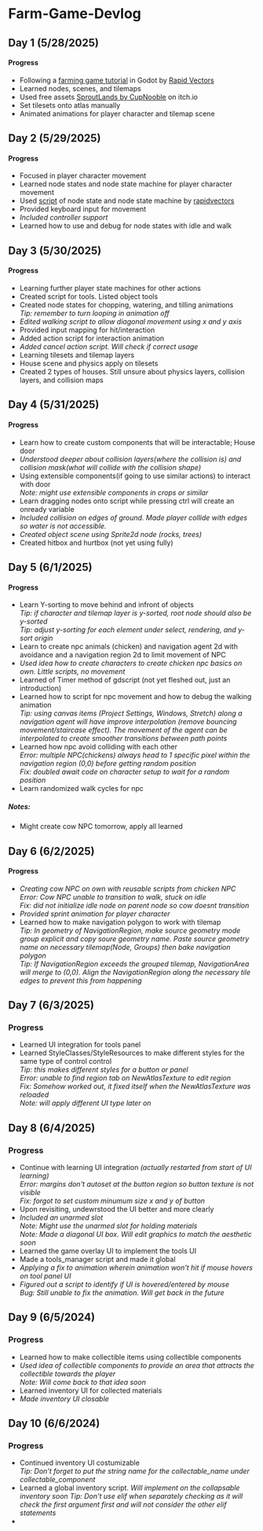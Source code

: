 # **Farm-Game-Devlog**


## Day 1 (5/28/2025)

#### Progress
- Following a [farming game tutorial](https://www.youtube.com/watch?v=it0lsREGdmc&list=PLWTXKdBN8RZe3ytf6qdR4g1JRy0j-93v9&ab_channel=RapidVectors) in Godot by [Rapid Vectors](https://www.youtube.com/@rapidvectors)  
- Learned nodes, scenes, and tilemaps  
- Used free assets <a href="https://cupnooble.itch.io/sprout-lands-asset-pack">SproutLands by CupNooble</a> on itch.io  
- Set tilesets onto atlas manually  
- Animated animations for player character and tilemap scene  


## Day 2 (5/29/2025)

#### Progress
- Focused in player character movement  
- Learned node states and node state machine for player character movement  
- Used [script](https://github.com/rapidvectors/tutorial-components-and-scripts/tree/main/tutorials/croptails) of node state and node state machine by [rapidvectors](https://github.com/rapidvectors)  
- Provided keyboard input for movement  
- *Included controller support*  
- Learned how to use and debug for node states with idle and walk  


## Day 3 (5/30/2025)

#### Progress
- Learning further player state machines for other actions  
- Created script for tools. Listed object tools  
- Created node states for chopping, watering, and tilling animations  
*Tip: remember to turn looping in animation off*  
- *Edited walking script to allow diagonal movement using x and y axis*  
- Provided input mapping for hit/interaction  
- Added action script for interaction animation  
- *Added cancel action script. Will check if correct usage*  
- Learning tilesets and tilemap layers  
- House scene and physics apply on tilesets  
- Created 2 types of houses. Still unsure about physics layers, collision layers, and collision maps  


## Day 4 (5/31/2025)

#### Progress
- Learn how to create custom components that will be interactable; House door  
- *Understood deeper about collision layers(where the collision is) and collision mask(what will collide with the collision shape)*  
- Using extensible components(if going to use similar actions) to interact with door  
*Note: might use extensible components in crops or similar*  
- Learn dragging nodes onto script while pressing ctrl will create an onready variable  
- *Included collision on edges of ground. Made player collide with edges so water is not accessible.*  
- *Created object scene using Sprite2d node (rocks, trees)*  
- Created hitbox and hurtbox (not yet using fully)  


## Day 5 (6/1/2025)

#### Progress
  - Learn Y-sorting to move behind and infront of objects  
  *Tip: if character and tilemap layer is y-sorted, root node should also be y-sorted*  
  *Tip: adjust y-sorting for each element under select, rendering, and y-sort origin*  
  - Learn to create npc animals (chicken) and navigation agent 2d with avoidance and a navigation region 2d to limit movement of NPC  
  - *Used idea how to create characters to create chicken npc basics on own. Little scripts, no movement*  
  - Learned of Timer method of gdscript (not yet fleshed out, just an introduction)  
  - Learned how to script for npc movement and how to debug the walking animation  
  *Tip: using canvas items (Project Settings, Windows, Stretch) along a navigation agent will have improve interpolation (remove bouncing movement/staircase effect). The movement of the agent can be interpolated to create smoother transitions between path points*  
  - Learned how npc avoid colliding with each other  
  *Error: multiple NPC(chickens) always head to 1 specific pixel within the navigation region (0,0) before getting random position*  
  *Fix: doubled await code on character setup to wait for a random position*  
  - Learn randomized walk cycles for npc  

##### Notes:

  - Might create cow NPC tomorrow, apply all learned  



## Day 6 (6/2/2025)

#### Progress
  - <i>Creating cow NPC on own with reusable scripts from chicken NPC</i>  
  *Error: Cow NPC unable to transition to walk, stuck on idle*  
  *Fix: did not initialize idle node on parent node so cow doesnt transition*  
  - <i>Provided sprint animation for player character</i>  
  - Learned how to make navigation polygon to work with tilemap  
  *Tip: In geometry of NavigationRegion, make source geometry mode group explicit and copy soure geometry name. Paste source geometry name on necessary tilemap(Node, Groups) then bake navigation polygon*  
  *Tip: If NavigationRegion exceeds the grouped tilemap, NavigationArea will merge to (0,0). Align the NavigationRegion along the necessary tile edges to prevent this from happening*  


## Day 7 (6/3/2025)  

### Progress  
  - Learned UI integration for tools panel  
  - Learned StyleClasses/StyleResources to make different styles for the same type of control control  
    *Tip: this makes different styles for a button or panel*  
    *Error: unable to find region tab on NewAtlasTexture to edit region*  
    *Fix: Somehow worked out, it fixed itself when the NewAtlasTexture was reloaded*  
    *Note: will apply different UI type later on*


## Day 8 (6/4/2025)  

### Progress  
  - Continue with learning UI integration *(actually restarted from start of UI learning)*  
    *Error: margins don't autoset at the button region so button texture is not visible*  
    *Fix: forgot to set custom minumum size x and y of button*  
  - Upon revisiting, undewrstood the UI better and more clearly  
  - *Included an unarmed slot*  
    *Note: Might use the unarmed slot for holding materials*  
    *Note: Made a diagonal UI box. Will edit graphics to match the aesthetic soon*  
  - Learned the game overlay UI to implement the tools UI  
  - Made a tools_manager script and made it global  
  - *Applying a fix to animation wherein animation won't hit if mouse hovers on tool panel UI*  
  - *Figured out a script to identify if UI is hovered/entered by mouse*  
    *Bug: Still unable to fix the animation. Will get back in the future*


## Day 9 (6/5/2024)  


### Progress
  - Learned how to make collectible items using collectible components  
  - *Used idea of collectible components to provide an area that attracts the collectible towards the player*  
    *Note: Will come back to that idea soon*  
  - Learned inventory UI for collected materials
  - *Made inventory UI closable*  


## Day 10 (6/6/2024)


### Progress
  - Continued inventory UI costumizable  
    *Tip: Don't forget to put the string name for the collectable_name under collectable_component*  
  - Learned a global inventory script. *Will implement on the collapsable inventory soon*
    *Tip: Don't use elif when separately checking as it will check the first argument first and will not consider the other elif statements*
  - 
